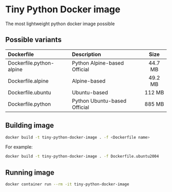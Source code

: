# Tiny Python Docker image
The most lightweight python docker image possible

## Possible variants
| Dockerfile   | Description | Size |
| :----------- | :--- | :--: |
| Dockerfile.python-alpine | Python Alpine-based Official | 44.7 MB |
| Dockerfile.alpine | Alpine-based | 49.2 MB |
| Dockerfile.ubuntu | Ubuntu-based | 112 MB |
| Dockerfile.python | Python Ubuntu-based Official | 885 MB |

## Building image
```bash
docker build -t tiny-python-docker-image . -f <Dockerfile name>
```
For example:
```bash
docker build -t tiny-python-docker-image . -f Dockerfile.ubuntu2004
```


## Running image
```bash
docker container run --rm -it tiny-python-docker-image
```